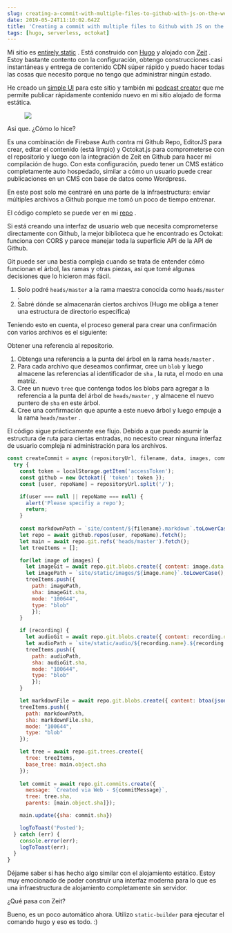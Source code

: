 ```yaml
---
slug: creating-a-commit-with-multiple-files-to-github-with-js-on-the-web
date: 2019-05-24T11:10:02.642Z
title: 'Creating a commit with multiple files to Github with JS on the web'
tags: [hugo, serverless, octokat]
---
```

Mi sitio es [entirely static](https://github.com/PaulKinlan/paul.kinlan.me) . Está construido con [Hugo](https://gohugo.io) y alojado con [Zeit](https://zeit.co) . Estoy bastante contento con la configuración, obtengo construcciones casi instantáneas y entrega de contenido CDN súper rápido y puedo hacer todas las cosas que necesito porque no tengo que administrar ningún estado.

He creado un [simple UI](https://github.com/PaulKinlan/paul.kinlan.me/tree/main/static/share/image) para este sitio y también mi [podcast creator](https://github.com/PaulKinlan/podcastinabox-editor) que me permite publicar rápidamente contenido nuevo en mi sitio alojado de forma estática.

<figure><img src="/images/2019-05-24-creating-a-commit-with-multiple-files-to-github-with-js-on-the-web-0.jpeg"></figure>

Asi que. ¿Cómo lo hice?

Es una combinación de Firebase Auth contra mi Github Repo, EditorJS para crear, editar el contenido (está limpio) y Octokat.js para comprometerse con el repositorio y luego con la integración de Zeit en Github para hacer mi compilación de hugo. Con esta configuración, puedo tener un CMS estático completamente auto hospedado, similar a cómo un usuario puede crear publicaciones en un CMS con base de datos como Wordpress.

En este post solo me centraré en una parte de la infraestructura: enviar múltiples archivos a Github porque me tomó un poco de tiempo entrenar.

El código completo se puede ver en mi [repo](https://github.com/PaulKinlan/podcastinabox-editor/blob/master/record/javascripts/main.mjs#L90) .

Si está creando una interfaz de usuario web que necesita comprometerse directamente con Github, la mejor biblioteca que he encontrado es Octokat: funciona con CORS y parece manejar toda la superficie API de la API de Github.

Git puede ser una bestia compleja cuando se trata de entender cómo funcionan el árbol, las ramas y otras piezas, así que tomé algunas decisiones que lo hicieron más fácil.

1. Solo podré `heads/master` a la rama maestra conocida como `heads/master` .
1. Sabré dónde se almacenarán ciertos archivos (Hugo me obliga a tener una estructura de directorio específica)


Teniendo esto en cuenta, el proceso general para crear una confirmación con varios archivos es el siguiente:

Obtener una referencia al repositorio.

1. Obtenga una referencia a la punta del árbol en la rama `heads/master` .
1. Para cada archivo que deseamos confirmar, cree un `blob` y luego almacene las referencias al identificador de `sha` , la ruta, el modo en una matriz.
1. Cree un nuevo `tree` que contenga todos los blobs para agregar a la referencia a la punta del árbol de `heads/master` , y almacene el nuevo puntero de `sha` en este árbol.
1. Cree una confirmación que apunte a este nuevo árbol y luego empuje a la rama `heads/master` .

El código sigue prácticamente ese flujo. Debido a que puedo asumir la estructura de ruta para ciertas entradas, no necesito crear ninguna interfaz de usuario compleja ni administración para los archivos.

```JavaScript
const createCommit = async (repositoryUrl, filename, data, images, commitMessage, recording) => {
  try {
    const token = localStorage.getItem('accessToken');
    const github = new Octokat({ 'token': token });
    const [user, repoName] = repositoryUrl.split('/');

    if(user === null || repoName === null) {
      alert('Please specifiy a repo');
      return;
    }
    
    const markdownPath = `site/content/${filename}.markdown`.toLowerCase();
    let repo = await github.repos(user, repoName).fetch();
    let main = await repo.git.refs('heads/master').fetch();
    let treeItems = [];

    for(let image of images) {
      let imageGit = await repo.git.blobs.create({ content: image.data, encoding: 'base64' });
      let imagePath = `site/static/images/${image.name}`.toLowerCase();
      treeItems.push({
        path: imagePath,
        sha: imageGit.sha,
        mode: "100644",
        type: "blob"
        });
    }

    if (recording) {
      let audioGit = await repo.git.blobs.create({ content: recording.data, encoding: 'base64' });
      let audioPath = `site/static/audio/${recording.name}.${recording.extension}`.toLowerCase();
      treeItems.push({
        path: audioPath,
        sha: audioGit.sha,
        mode: "100644",
        type: "blob"
        });
    }

    let markdownFile = await repo.git.blobs.create({ content: btoa(jsonEncode(data)), encoding: 'base64' });
    treeItems.push({
      path: markdownPath,
      sha: markdownFile.sha,
      mode: "100644",
      type: "blob"
    });

    let tree = await repo.git.trees.create({
      tree: treeItems,
      base_tree: main.object.sha
    });
  
    let commit = await repo.git.commits.create({
      message: `Created via Web - ${commitMessage}`,
      tree: tree.sha,
      parents: [main.object.sha]});

    main.update({sha: commit.sha})

    logToToast('Posted');
  } catch (err) {
    console.error(err);
    logToToast(err);
  }
}
```

Déjame saber si has hecho algo similar con el alojamiento estático. Estoy muy emocionado de poder construir una interfaz moderna para lo que es una infraestructura de alojamiento completamente sin servidor.

¿Qué pasa con Zeit?

Bueno, es un poco automático ahora. Utilizo `static-builder` para ejecutar el comando hugo y eso es todo. :)